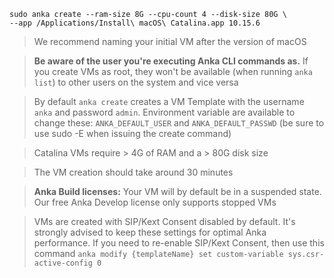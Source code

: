 ```shell
sudo anka create --ram-size 8G --cpu-count 4 --disk-size 80G \
--app /Applications/Install\ macOS\ Catalina.app 10.15.6
```

> We recommend naming your initial VM after the version of macOS

> **Be aware of the user you're executing Anka CLI commands as.** If you create VMs as root, they won't be available (when running `anka list`) to other users on the system and vice versa

> By default `anka create` creates a VM Template with the username `anka` and password `admin`. Environment variable are available to change these: `ANKA_DEFAULT_USER` and `ANKA_DEFAULT_PASSWD` (be sure to use sudo -E when issuing the create command)

> Catalina VMs require > 4G of RAM and a > 80G disk size

> The VM creation should take around 30 minutes

> **Anka Build licenses:** Your VM will by default be in a suspended state. Our free Anka Develop license only supports stopped VMs

> VMs are created with SIP/Kext Consent disabled by default. It's strongly advised to keep these settings for optimal Anka performance. If you need to re-enable SIP/Kext Consent, then use this command `anka modify {templateName} set custom-variable sys.csr-active-config 0`